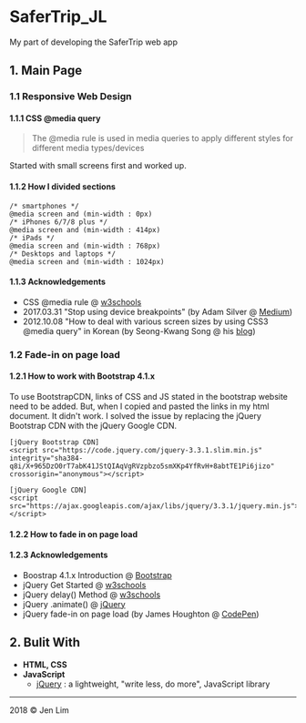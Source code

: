# SaferTrip_JL
My part of developing the SaferTrip web app

## 1. Main Page
### 1.1 Responsive Web Design 
#### 1.1.1 CSS @media query
> The @media rule is used in media queries to apply different styles for different media types/devices

Started with small screens first and worked up.

#### 1.1.2 How I divided sections
    /* smartphones */ 
    @media screen and (min-width : 0px)
    /* iPhones 6/7/8 plus */
    @media screen and (min-width : 414px)
    /* iPads */
    @media screen and (min-width : 768px)
    /* Desktops and laptops */
    @media screen and (min-width : 1024px)

#### 1.1.3 Acknowledgements
* CSS @media rule @ [w3schools](https://www.w3schools.com/cssref/css3_pr_mediaquery.asp)
* 2017.03.31 "Stop using device breakpoints" (by Adam Silver @ [Medium](https://medium.com/simple-human/stop-using-device-breakpoints-b11a87e2625c))
* 2012.10.08 "How to deal with various screen sizes by using CSS3 @media query" in Korean (by Seong-Kwang Song @ his [blog](http://blog.saltfactory.net/using-css-media-query-for-responsive-web/))

### 1.2 Fade-in on page load
#### 1.2.1 How to work with Bootstrap 4.1.x
To use BootstrapCDN, links of CSS and JS stated in the bootstrap website need to be added. But, when I copied and pasted the links in my html document. It didn't work. I solved the issue by replacing the jQuery Bootstrap CDN with the jQuery Google CDN. 

    [jQuery Bootstrap CDN]
    <script src="https://code.jquery.com/jquery-3.3.1.slim.min.js" integrity="sha384-q8i/X+965DzO0rT7abK41JStQIAqVgRVzpbzo5smXKp4YfRvH+8abtTE1Pi6jizo" crossorigin="anonymous"></script>

    [jQuery Google CDN]
    <script src="https://ajax.googleapis.com/ajax/libs/jquery/3.3.1/jquery.min.js"></script>

#### 1.2.2 How to fade in on page load

#### 1.2.3 Acknowledgements
* Boostrap 4.1.x Introduction @ [Bootstrap](https://getbootstrap.com/docs/4.1/getting-started/introduction/)
* jQuery Get Started @ [w3schools](https://www.w3schools.com/JQuery/jquery_get_started.asp)
* jQuery delay() Method @ [w3schools](https://www.w3schools.com/jquery/eff_delay.asp)
* jQuery .animate() @ [jQuery](http://api.jquery.com/animate/)
* jQuery fade-in on page load (by James Houghton @ [CodePen](https://codepen.io/blondersholmvik/pen/BLKxZE))

## 2. Bulit With
* <b>HTML, CSS</b>
* <b>JavaScript</b>
    - [jQuery](https://jquery.com/) : a lightweight, "write less, do more", JavaScript library

- - -
2018 © Jen Lim 